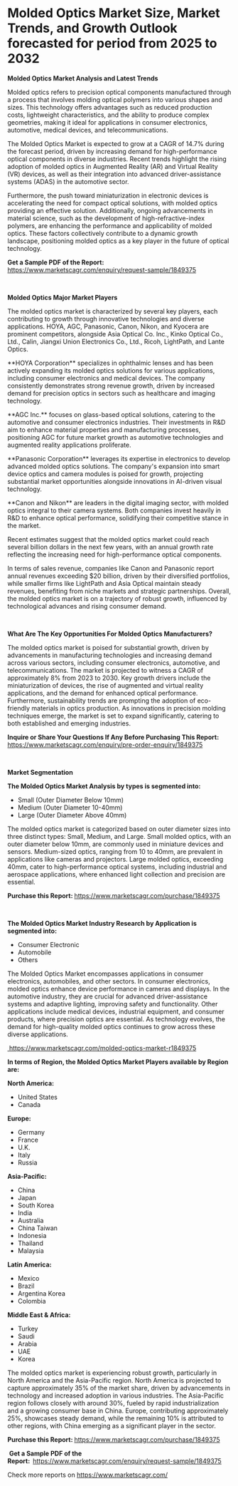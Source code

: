 <p><h1>Molded Optics Market Size, Market Trends, and Growth Outlook forecasted for period from 2025 to 2032</h1></p><p><strong>Molded Optics Market Analysis and Latest Trends</strong></p>
<p><p>Molded optics refers to precision optical components manufactured through a process that involves molding optical polymers into various shapes and sizes. This technology offers advantages such as reduced production costs, lightweight characteristics, and the ability to produce complex geometries, making it ideal for applications in consumer electronics, automotive, medical devices, and telecommunications.</p><p>The Molded Optics Market is expected to grow at a CAGR of 14.7% during the forecast period, driven by increasing demand for high-performance optical components in diverse industries. Recent trends highlight the rising adoption of molded optics in Augmented Reality (AR) and Virtual Reality (VR) devices, as well as their integration into advanced driver-assistance systems (ADAS) in the automotive sector. </p><p>Furthermore, the push toward miniaturization in electronic devices is accelerating the need for compact optical solutions, with molded optics providing an effective solution. Additionally, ongoing advancements in material science, such as the development of high-refractive-index polymers, are enhancing the performance and applicability of molded optics. These factors collectively contribute to a dynamic growth landscape, positioning molded optics as a key player in the future of optical technology.</p></p>
<p><strong>Get a Sample PDF of the Report:&nbsp;</strong> <a href="https://www.marketscagr.com/enquiry/request-sample/1849375?utm_campaign=2465&utm_medium=2&utm_source=Github&utm_content=ia&utm_term=02042025&utm_id=molded-optics">https://www.marketscagr.com/enquiry/request-sample/1849375</a></p>
<p>&nbsp;</p>
<p><strong>Molded Optics Major Market Players</strong></p>
<p><p>The molded optics market is characterized by several key players, each contributing to growth through innovative technologies and diverse applications. HOYA, AGC, Panasonic, Canon, Nikon, and Kyocera are prominent competitors, alongside Asia Optical Co. Inc., Kinko Optical Co., Ltd., Calin, Jiangxi Union Electronics Co., Ltd., Ricoh, LightPath, and Lante Optics.</p><p>**HOYA Corporation** specializes in ophthalmic lenses and has been actively expanding its molded optics solutions for various applications, including consumer electronics and medical devices. The company consistently demonstrates strong revenue growth, driven by increased demand for precision optics in sectors such as healthcare and imaging technology.</p><p>**AGC Inc.** focuses on glass-based optical solutions, catering to the automotive and consumer electronics industries. Their investments in R&D aim to enhance material properties and manufacturing processes, positioning AGC for future market growth as automotive technologies and augmented reality applications proliferate.</p><p>**Panasonic Corporation** leverages its expertise in electronics to develop advanced molded optics solutions. The company's expansion into smart device optics and camera modules is poised for growth, projecting substantial market opportunities alongside innovations in AI-driven visual technology.</p><p>**Canon and Nikon** are leaders in the digital imaging sector, with molded optics integral to their camera systems. Both companies invest heavily in R&D to enhance optical performance, solidifying their competitive stance in the market.</p><p>Recent estimates suggest that the molded optics market could reach several billion dollars in the next few years, with an annual growth rate reflecting the increasing need for high-performance optical components.</p><p>In terms of sales revenue, companies like Canon and Panasonic report annual revenues exceeding $20 billion, driven by their diversified portfolios, while smaller firms like LightPath and Asia Optical maintain steady revenues, benefiting from niche markets and strategic partnerships. Overall, the molded optics market is on a trajectory of robust growth, influenced by technological advances and rising consumer demand.</p></p>
<p>&nbsp;</p>
<p><strong>What Are The Key Opportunities For Molded Optics Manufacturers?</strong></p>
<p><p>The molded optics market is poised for substantial growth, driven by advancements in manufacturing technologies and increasing demand across various sectors, including consumer electronics, automotive, and telecommunications. The market is projected to witness a CAGR of approximately 8% from 2023 to 2030. Key growth drivers include the miniaturization of devices, the rise of augmented and virtual reality applications, and the demand for enhanced optical performance. Furthermore, sustainability trends are prompting the adoption of eco-friendly materials in optics production. As innovations in precision molding techniques emerge, the market is set to expand significantly, catering to both established and emerging industries.</p></p>
<p><strong>Inquire or Share Your Questions If Any Before Purchasing This Report:</strong> <a href="https://www.marketscagr.com/enquiry/pre-order-enquiry/1849375?utm_campaign=2465&utm_medium=2&utm_source=Github&utm_content=ia&utm_term=02042025&utm_id=molded-optics">https://www.marketscagr.com/enquiry/pre-order-enquiry/1849375</a></p>
<p>&nbsp;</p>
<p><strong>Market Segmentation</strong></p>
<p><strong>The Molded Optics Market Analysis by types is segmented into:</strong></p>
<p><ul><li>Small (Outer Diameter Below 10mm)</li><li>Medium (Outer Diameter 10-40mm)</li><li>Large (Outer Diameter Above 40mm)</li></ul></p>
<p><p>The molded optics market is categorized based on outer diameter sizes into three distinct types: Small, Medium, and Large. Small molded optics, with an outer diameter below 10mm, are commonly used in miniature devices and sensors. Medium-sized optics, ranging from 10 to 40mm, are prevalent in applications like cameras and projectors. Large molded optics, exceeding 40mm, cater to high-performance optical systems, including industrial and aerospace applications, where enhanced light collection and precision are essential.</p></p>
<p><strong>Purchase this Report:&nbsp;</strong><a href="https://www.marketscagr.com/purchase/1849375?utm_campaign=2465&utm_medium=2&utm_source=Github&utm_content=ia&utm_term=02042025&utm_id=molded-optics">https://www.marketscagr.com/purchase/1849375</a></p>
<p>&nbsp;</p>
<p><strong>The Molded Optics Market Industry Research by Application is segmented into:</strong></p>
<p><ul><li>Consumer Electronic</li><li>Automobile</li><li>Others</li></ul></p>
<p><p>The Molded Optics Market encompasses applications in consumer electronics, automobiles, and other sectors. In consumer electronics, molded optics enhance device performance in cameras and displays. In the automotive industry, they are crucial for advanced driver-assistance systems and adaptive lighting, improving safety and functionality. Other applications include medical devices, industrial equipment, and consumer products, where precision optics are essential. As technology evolves, the demand for high-quality molded optics continues to grow across these diverse applications.</p></p>
<p><a href="https://www.marketscagr.com/molded-optics-market-r1849375?utm_campaign=2465&utm_medium=2&utm_source=Github&utm_content=ia&utm_term=02042025&utm_id=molded-optics">&nbsp;https://www.marketscagr.com/molded-optics-market-r1849375</a></p>
<p><strong>In terms of Region, the Molded Optics Market Players available by Region are:</strong></p>
<p>
    <p> <strong> North America: </strong>
        <ul>
            <li>United States</li>
            <li>Canada</li>
        </ul>
        </p> 
    <p> <strong> Europe: </strong>
        <ul>
            <li>Germany</li>
            <li>France</li>
            <li>U.K.</li>
            <li>Italy</li>
            <li>Russia</li>
        </ul>
        </p> 
    <p> <strong> Asia-Pacific: </strong>
        <ul>
            <li>China</li>
            <li>Japan</li>
            <li>South Korea</li>
            <li>India</li>
            <li>Australia</li>
            <li>China Taiwan</li>
            <li>Indonesia</li>
            <li>Thailand</li>
            <li>Malaysia</li>
        </ul>
        </p> 
    <p> <strong> Latin America: </strong>
        <ul>
            <li>Mexico</li>
            <li>Brazil</li>
            <li>Argentina Korea</li>
            <li>Colombia</li>
        </ul>
        </p> 
    <p> <strong> Middle East & Africa: </strong>
        <ul>
            <li>Turkey</li>
            <li>Saudi</li>
            <li>Arabia</li>
            <li>UAE</li>
            <li>Korea</li>
        </ul>
    </p>
    </p>
<p><p>The molded optics market is experiencing robust growth, particularly in North America and the Asia-Pacific region. North America is projected to capture approximately 35% of the market share, driven by advancements in technology and increased adoption in various industries. The Asia-Pacific region follows closely with around 30%, fueled by rapid industrialization and a growing consumer base in China. Europe, contributing approximately 25%, showcases steady demand, while the remaining 10% is attributed to other regions, with China emerging as a significant player in the sector.</p></p>
<p><strong>Purchase this Report: </strong><a href="https://www.marketscagr.com/purchase/1849375?utm_campaign=2465&utm_medium=2&utm_source=Github&utm_content=ia&utm_term=02042025&utm_id=molded-optics">https://www.marketscagr.com/purchase/1849375</a></p>
<p>&nbsp;<strong>Get a Sample PDF of the Report:&nbsp;&nbsp;</strong><a href="https://www.marketscagr.com/enquiry/request-sample/1849375?utm_campaign=2465&utm_medium=2&utm_source=Github&utm_content=ia&utm_term=02042025&utm_id=molded-optics">https://www.marketscagr.com/enquiry/request-sample/1849375</a></p>
<p><strong></strong></p>
<p>Check more reports on <a href="https://www.marketscagr.com/?utm_campaign=2465&utm_medium=2&utm_source=Github&utm_content=ia&utm_term=02042025&utm_id=molded-optics">https://www.marketscagr.com/</a></p>